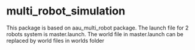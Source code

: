 # multi_robot_simulation
This package is based on aau_multi_robot package.
The launch file for 2 robots system is master.launch.
The world file in master.launch can be replaced by world files in worlds folder
